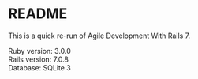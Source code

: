 # README
This is a quick re-run of Agile Development With Rails 7.  

Ruby version: 3.0.0  
Rails version: 7.0.8  
Database: SQLite 3  
